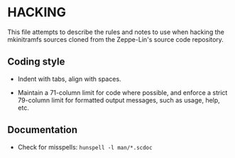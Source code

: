 HACKING
=======

This file attempts to describe the rules and notes to use when hacking
the mkinitramfs sources cloned from the Zeppe-Lin's source code
repository.


Coding style
------------

* Indent with tabs, align with spaces.

* Maintain a 71-column limit for code where possible, and enforce a
  strict 79-column limit for formatted output messages, such as usage,
  help, etc.

Documentation
-------------

* Check for misspells: `hunspell -l man/*.scdoc`
